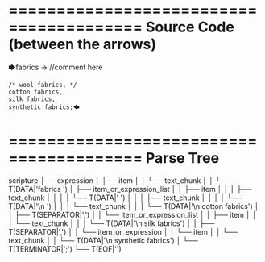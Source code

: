 ========================================
Source Code (between the arrows)
========================================

🡆fabrics -> //comment here

    /* wool fabrics, */
    cotton fabrics,
    silk fabrics,
    synthetic fabrics;🡄

========================================
Parse Tree
========================================

scripture
├── expression
│   ├── item
│   │   └── text_chunk
│   │       └── T(DATA|'fabrics ')
│   ├── item_or_expression_list
│   │   ├── item
│   │   │   ├── text_chunk
│   │   │   │   └── T(DATA|' ')
│   │   │   ├── text_chunk
│   │   │   │   └── T(DATA|'\n    ')
│   │   │   └── text_chunk
│   │   │       └── T(DATA|'\n    cotton fabrics')
│   │   ├── T(SEPARATOR|',')
│   │   └── item_or_expression_list
│   │       ├── item
│   │       │   └── text_chunk
│   │       │       └── T(DATA|'\n    silk fabrics')
│   │       ├── T(SEPARATOR|',')
│   │       └── item_or_expression
│   │           └── item
│   │               └── text_chunk
│   │                   └── T(DATA|'\n    synthetic fabrics')
│   └── T(TERMINATOR|';')
└── T(EOF|'<EOF>')